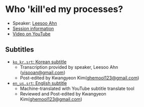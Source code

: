 # Who 'kill'ed my processes?

- Speaker: [Leesoo Ahn](mailto:yisooan@gmail.com)
- [Session information](https://2021.ubucon.asia/sessions/who_killed_my_processes/)
- [Video on YouTube](https://www.youtube.com/watch?v=ImwBDZNDkN4)

## Subtitles
- [`ko_kr.srt`: Korean subtitle](ko_kr.srt)
    - Transcription provided by speaker, Leesoo Ahn (yisooan@gmail.com)
    - Post-edited by Kwangyeon Kim(ghemool123@gmail.com)
- [`en_us.srt`: English subtitle](en_us.srt)
    - Machine-translated with YouTube subtitle translate tool
    - Reviewed and Post-edited by Kwangyeon Kim(ghemool123@gmail.com)